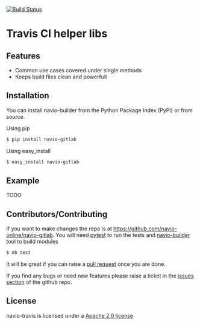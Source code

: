 [![Build Status](https://travis-ci.org/navio-online/navio-gitlab.png?branch=master)](https://travis-ci.org/navio-online/navio-gitlab)

Travis CI helper libs
=====================

## Features

* Common use cases covered under single methods
* Keeps build files clean and powerfull

## Installation


You can install navio-builder from the Python Package Index (PyPI) or from source.

Using pip

```bash
$ pip install navio-gitlab
```

Using easy_install

```bash
$ easy_install navio-gitlab
```

## Example


TODO


## Contributors/Contributing


If you want to make changes the repo is at https://github.com/navio-online/navio-gitlab. You will need [pytest](http://www.pytest.org) to run the tests and [navio-builder](https://github.com/navio-online/navio-builder) tool to build modules

```bash
$ nb test
```

It will be great if you can raise a [pull request](https://help.github.com/articles/using-pull-requests) once you are done.

If you find any bugs or need new features please raise a ticket in the [issues section](https://github.com/navio-online/navio-gitlab/issues) of the github repo.
    
## License

navio-travis is licensed under a [Apache 2.0 license](http://www.apache.org/licenses/LICENSE-2.0)
